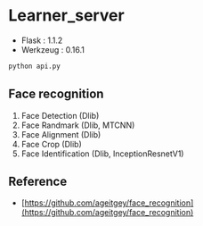 # Learner_server

- Flask : 1.1.2
- Werkzeug : 0.16.1

```sh
python api.py
```

## Face recognition

1. Face Detection (Dlib)
2. Face Randmark (Dlib, MTCNN)
3. Face Alignment (Dlib)
4. Face Crop (Dlib)
5. Face Identification (Dlib, InceptionResnetV1)

## Reference

- [https://github.com/ageitgey/face_recognition](https://github.com/ageitgey/face_recognition)
